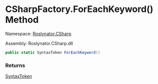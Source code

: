 # CSharpFactory\.ForEachKeyword\(\) Method

Namespace: [Roslynator.CSharp](../../README.md)

Assembly: Roslynator\.CSharp\.dll

```csharp
public static SyntaxToken ForEachKeyword()
```

### Returns

[SyntaxToken](https://docs.microsoft.com/en-us/dotnet/api/microsoft.codeanalysis.syntaxtoken)

